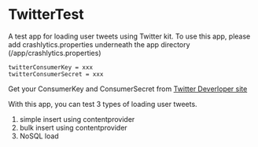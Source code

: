 # TwitterTest
A test app for loading user tweets using Twitter kit.
To use this app, please add crashlytics.properties underneath the app directory (/app/crashlytics.properties)

```
twitterConsumerKey = xxx
twitterConsumerSecret = xxx
```

Get your ConsumerKey and ConsumerSecret from [Twitter Deverloper site](https://dev.twitter.com/)

With this app, you can test 3 types of loading user tweets.

1. simple insert using contentprovider 
1. bulk insert using contentprovider
1. NoSQL load
